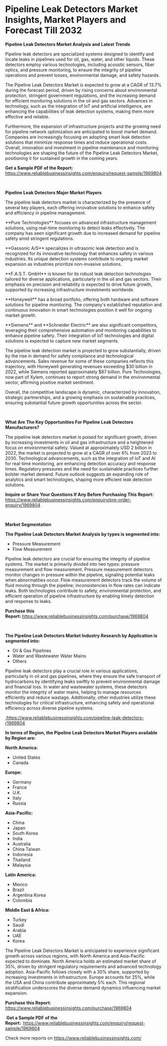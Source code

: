 <p><h1>Pipeline Leak Detectors Market Insights, Market Players and Forecast Till 2032</h1></p><p><strong>Pipeline Leak Detectors Market Analysis and Latest Trends</strong></p>
<p><p>Pipeline leak detectors are specialized systems designed to identify and locate leaks in pipelines used for oil, gas, water, and other liquids. These detectors employ various technologies, including acoustic sensors, fiber optics, and pressure monitoring, to ensure the integrity of pipeline operations and prevent losses, environmental damage, and safety hazards.</p><p>The Pipeline Leak Detectors Market is expected to grow at a CAGR of 13.7% during the forecast period, driven by rising concerns about environmental protection, stringent government regulations, and the increasing demand for efficient monitoring solutions in the oil and gas sectors. Advances in technology, such as the integration of IoT and artificial intelligence, are enhancing the capabilities of leak detection systems, making them more effective and reliable.</p><p>Furthermore, the expansion of infrastructure projects and the growing need for pipeline network optimization are anticipated to boost market demand. Companies are increasingly focusing on adopting smart leak detection solutions that minimize response times and reduce operational costs. Overall, innovation and investment in pipeline maintenance and monitoring technologies are shaping the future of the Pipeline Leak Detectors Market, positioning it for sustained growth in the coming years.</p></p>
<p><strong>Get a Sample PDF of the Report:&nbsp;</strong> <a href="https://www.reliablebusinessinsights.com/enquiry/request-sample/1969804?utm_campaign=2731&utm_medium=2&utm_source=Github&utm_content=ia&utm_term=08042025&utm_id=pipeline-leak-detectors">https://www.reliablebusinessinsights.com/enquiry/request-sample/1969804</a></p>
<p>&nbsp;</p>
<p><strong>Pipeline Leak Detectors Major Market Players</strong></p>
<p><p>The pipeline leak detectors market is characterized by the presence of several key players, each offering innovative solutions to enhance safety and efficiency in pipeline management. </p><p>**Pure Technologies** focuses on advanced infrastructure management solutions, using real-time monitoring to detect leaks effectively. The company has seen significant growth due to increased demand for pipeline safety amid stringent regulations.</p><p>**Gassonic A/S** specializes in ultrasonic leak detection and is recognized for its innovative technology that enhances safety in various industries. Its unique detection systems contribute to ongoing market expansion as industries prioritize non-invasive solutions.</p><p>**F.A.S.T. GmbH** is known for its robust leak detection technologies tailored for diverse applications, particularly in the oil and gas sectors. Their emphasis on precision and reliability is expected to drive future growth, supported by increasing infrastructure investments worldwide.</p><p>**Honeywell** has a broad portfolio, offering both hardware and software solutions for pipeline monitoring. The company's established reputation and continuous innovation in smart technologies position it well for ongoing market growth.</p><p>**Siemens** and **Schneider Electric** are also significant competitors, leveraging their comprehensive automation and monitoring capabilities to enhance pipeline safety. Their integration of IoT technologies and digital solutions is expected to capture new market segments.</p><p>The pipeline leak detection market is projected to grow substantially, driven by the rise in demand for safety compliance and technological advancements. Sales revenue for some of these companies reflects this trajectory, with Honeywell generating revenues exceeding $30 billion in 2022, while Siemens reported approximately $87 billion. Pure Technologies, now part of Xylem, continues to report strong demand in the environmental sector, affirming positive market sentiment.</p><p>Overall, the competitive landscape is dynamic, characterized by innovation, strategic partnerships, and a growing emphasis on sustainable practices, ensuring substantial future growth opportunities across the sector.</p></p>
<p>&nbsp;</p>
<p><strong>What Are The Key Opportunities For Pipeline Leak Detectors Manufacturers?</strong></p>
<p><p>The pipeline leak detectors market is poised for significant growth, driven by increasing investments in oil and gas infrastructure and a heightened focus on environmental safety. Valued at approximately USD 2 billion in 2022, the market is projected to grow at a CAGR of over 6% from 2023 to 2030. Technological advancements, such as the integration of IoT and AI for real-time monitoring, are enhancing detection accuracy and response times. Regulatory pressures and the need for sustainable practices further bolster market demand. Future outlook suggests an expanding role of analytics and smart technologies, shaping more efficient leak detection solutions.</p></p>
<p><strong>Inquire or Share Your Questions If Any Before Purchasing This Report:</strong> <a href="https://www.reliablebusinessinsights.com/enquiry/pre-order-enquiry/1969804?utm_campaign=2731&utm_medium=2&utm_source=Github&utm_content=ia&utm_term=08042025&utm_id=pipeline-leak-detectors">https://www.reliablebusinessinsights.com/enquiry/pre-order-enquiry/1969804</a></p>
<p>&nbsp;</p>
<p><strong>Market Segmentation</strong></p>
<p><strong>The Pipeline Leak Detectors Market Analysis by types is segmented into:</strong></p>
<p><ul><li>Pressure Measurement</li><li>Flow Measurement</li></ul></p>
<p><p>Pipeline leak detectors are crucial for ensuring the integrity of pipeline systems. The market is primarily divided into two types: pressure measurement and flow measurement. Pressure measurement detectors monitor changes in pressure within the pipeline, signaling potential leaks when abnormalities occur. Flow measurement detectors track the volume of fluid moving through the pipeline; inconsistencies in flow rates can indicate leaks. Both technologies contribute to safety, environmental protection, and efficient operation of pipeline infrastructure by enabling timely detection and response to leaks.</p></p>
<p><strong>Purchase this Report:&nbsp;</strong><a href="https://www.reliablebusinessinsights.com/purchase/1969804?utm_campaign=2731&utm_medium=2&utm_source=Github&utm_content=ia&utm_term=08042025&utm_id=pipeline-leak-detectors">https://www.reliablebusinessinsights.com/purchase/1969804</a></p>
<p>&nbsp;</p>
<p><strong>The Pipeline Leak Detectors Market Industry Research by Application is segmented into:</strong></p>
<p><ul><li>Oil & Gas Pipelines</li><li>Water and Wastewater Water Mains</li><li>Others</li></ul></p>
<p><p>Pipeline leak detectors play a crucial role in various applications, particularly in oil and gas pipelines, where they ensure the safe transport of hydrocarbons by identifying leaks swiftly to prevent environmental damage and financial loss. In water and wastewater systems, these detectors monitor the integrity of water mains, helping to manage resources efficiently and reduce wastage. Additionally, other industries utilize these technologies for critical infrastructure, enhancing safety and operational efficiency across diverse pipeline systems.</p></p>
<p><a href="https://www.reliablebusinessinsights.com/pipeline-leak-detectors-r1969804?utm_campaign=2731&utm_medium=2&utm_source=Github&utm_content=ia&utm_term=08042025&utm_id=pipeline-leak-detectors">&nbsp;https://www.reliablebusinessinsights.com/pipeline-leak-detectors-r1969804</a></p>
<p><strong>In terms of Region, the Pipeline Leak Detectors Market Players available by Region are:</strong></p>
<p>
    <p> <strong> North America: </strong>
        <ul>
            <li>United States</li>
            <li>Canada</li>
        </ul>
        </p> 
    <p> <strong> Europe: </strong>
        <ul>
            <li>Germany</li>
            <li>France</li>
            <li>U.K.</li>
            <li>Italy</li>
            <li>Russia</li>
        </ul>
        </p> 
    <p> <strong> Asia-Pacific: </strong>
        <ul>
            <li>China</li>
            <li>Japan</li>
            <li>South Korea</li>
            <li>India</li>
            <li>Australia</li>
            <li>China Taiwan</li>
            <li>Indonesia</li>
            <li>Thailand</li>
            <li>Malaysia</li>
        </ul>
        </p> 
    <p> <strong> Latin America: </strong>
        <ul>
            <li>Mexico</li>
            <li>Brazil</li>
            <li>Argentina Korea</li>
            <li>Colombia</li>
        </ul>
        </p> 
    <p> <strong> Middle East & Africa: </strong>
        <ul>
            <li>Turkey</li>
            <li>Saudi</li>
            <li>Arabia</li>
            <li>UAE</li>
            <li>Korea</li>
        </ul>
    </p>
    </p>
<p><p>The Pipeline Leak Detectors Market is anticipated to experience significant growth across various regions, with North America and Asia-Pacific expected to dominate. North America holds an estimated market share of 35%, driven by stringent regulatory requirements and advanced technology adoption. Asia-Pacific follows closely with a 30% share, supported by increasing investments in infrastructure. Europe accounts for 25%, while the USA and China contribute approximately 5% each. This regional stratification underscores the diverse demand dynamics influencing market expansion.</p></p>
<p><strong>Purchase this Report: </strong><a href="https://www.reliablebusinessinsights.com/purchase/1969804?utm_campaign=2731&utm_medium=2&utm_source=Github&utm_content=ia&utm_term=08042025&utm_id=pipeline-leak-detectors">https://www.reliablebusinessinsights.com/purchase/1969804</a></p>
<p>&nbsp;<strong>Get a Sample PDF of the Report:&nbsp;&nbsp;</strong><a href="https://www.reliablebusinessinsights.com/enquiry/request-sample/1969804?utm_campaign=2731&utm_medium=2&utm_source=Github&utm_content=ia&utm_term=08042025&utm_id=pipeline-leak-detectors">https://www.reliablebusinessinsights.com/enquiry/request-sample/1969804</a></p>
<p><strong></strong></p>
<p>Check more reports on <a href="https://www.reliablebusinessinsights.com/?utm_campaign=2731&utm_medium=2&utm_source=Github&utm_content=ia&utm_term=08042025&utm_id=pipeline-leak-detectors">https://www.reliablebusinessinsights.com/</a></p>